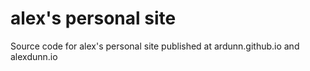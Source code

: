 # alex's personal site

Source code for alex's personal site published at ardunn.github.io and alexdunn.io



